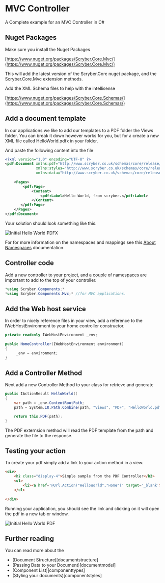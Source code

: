 # MVC Controller 

A Complete example for an MVC Controller in C#

## Nuget Packages

Make sure you install the Nuget Packages

[https://www.nuget.org/packages/Scryber.Core.Mvc/](https://www.nuget.org/packages/Scryber.Core.Mvc/)

This will add the latest version of the Scryber.Core nuget package, and the Scryber.Core.Mvc extension methods.

Add the XML Schema files to help with the intellisense

[https://www.nuget.org/packages/Scryber.Core.Schemas/](https://www.nuget.org/packages/Scryber.Core.Schemas/)


## Add a document template

In our applications we like to add our templates to a PDF folder the Views folder. You can break it down however works for you, but for a create a new XML file called HelloWorld.pdfx in your folder.

And paste the following content into the file

```xml
<?xml version="1.0" encoding="UTF-8" ?>
<pdf:Document xmlns:pdf="http://www.scryber.co.uk/schemas/core/release/v1/Scryber.Components.xsd"
              xmlns:styles="http://www.scryber.co.uk/schemas/core/release/v1/Scryber.Styles.xsd"
              xmlns:data="http://www.scryber.co.uk/schemas/core/release/v1/Scryber.Data.xsd">
    
    <Pages>
        <pdf:Page>
            <Content>
                <pdf:Label>Hello World, from scryber.</pdf:Label>
            </Content>
       </pdf:Page>
    </Pages>
</pdf:Document>
```

Your solution should look something like this.

![Initial Hello World PDFX](_static/images/initialhellowworld.png)


For for more information on the namespaces and mappings see this [About Namespaces](namespaces-and-assemblies) documentation

## Controller code

Add a new controller to your project, and a couple of namespaces are important to add to the top of your controller.

```csharp
*using Scryber.Components;*
*using Scryber.Components.Mvc;* //for MVC applications.
```

## Add the Web host service

In order to nicely reference files in your view, add a reference to the IWebHostEnvironment to your home controller constructor.

```csharp
private readonly IWebHostEnvironment _env;
        
public HomeController(IWebHostEnvironment environment)
{
     _env = environment;
}
```

## Add a Controller Method

Next add a new Controller Method to your class for retrieve and generate

```csharp
public IActionResult HelloWorld()
{
    var path = _env.ContentRootPath;
    path = System.IO.Path.Combine(path, "Views", "PDF", "HelloWorld.pdfx");

    return this.PDF(path);
}
```

The PDF externsion method will read the PDF template from the path and generate the file to the response.


## Testing your action

To create your pdf simply add a link to your action method in a view.


```html
<div>
    <h2 class="display-4">Simple sample from the PDF Controller</h2>
    <ul>
        <li><a href='@Url.Action("HelloWorld","Home")' target='_blank'>Hello World PDF</a></li>
    </ul>
    
</div>
```

Running your application, you should see the link and clicking on it will open the pdf in a new tab or window.

![Initial Hello World PDF](_static/images/hellowworldpage.png)

## Further reading

You can read more about the 
* (Document Structure)[documentstructure]
* (Passing Data to your Document)[documentmodel]
* (Component List)[componenttypes]
* (Styling your documents)[componentstyles]